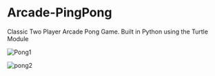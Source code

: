 # Arcade-PingPong
Classic  Two Player Arcade Pong Game. Built in Python using the Turtle Module



![Pong1](https://user-images.githubusercontent.com/95584262/156340865-f3003153-44f5-4dd1-834a-fcf652e9444c.PNG)





![pong2](https://user-images.githubusercontent.com/95584262/156340886-4393a0d4-52ef-4c54-9b5a-86a17e3f49f1.PNG)
